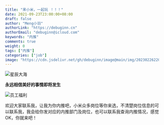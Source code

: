 ```yaml
---
title: "来小米，一起玩 ！！！"
date: 2021-09-23T23:00:00+08:00
draft: false
author: "Meng小羽"
authorLink: "https://debuginn.cn"
authorEmail: "debuginn@icloud.com"
keywords: "内推"
comments: true
weight: 0
tags: ["内推"]
categories: ["job"]
image: "https://cdn.jsdelivr.net/gh/debuginn/image@main/img/202302262202290.jpg"
---
```


<!--more-->

![星辰大海](https://cdn.jsdelivr.net/gh/debuginn/image@main/img/202302262203593.jpg)

**永远相信美好的事情即将发生**

![员工福利](https://cdn.jsdelivr.net/gh/debuginn/image@main/img/202302262204468.png)

欢迎大家联系我，让我为你内推吧，小米众多岗位等你来选，不清楚岗位信息的可以联系我，我会给你发对应的内推部门及岗位，也可以联系我查询内推情况，感觉OK，你就来吧！